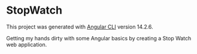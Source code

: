 # StopWatch

This project was generated with [Angular CLI](https://github.com/angular/angular-cli) version 14.2.6.

Getting my hands dirty with some Angular basics by creating a Stop Watch web application.
